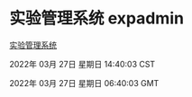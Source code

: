 # 实验管理系统 expadmin
[实验管理系统](http://59.174.26.31:56808/expadmin-782313d2-e1b1-4ea7-932e-3a55e6a1a4d0/)

2022年 03月 27日 星期日 14:40:03 CST

2022年 03月 27日 星期日 06:40:03 GMT
